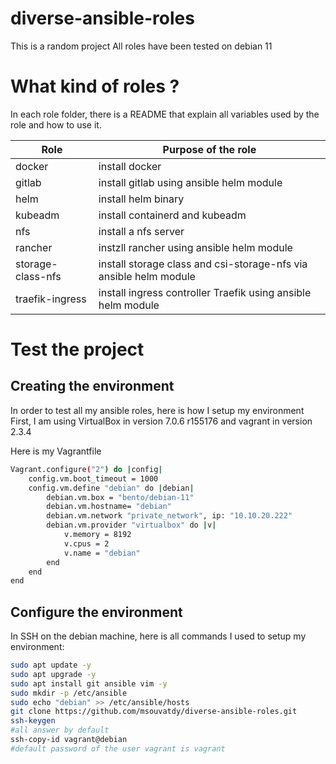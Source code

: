 # diverse-ansible-roles
This is a random project
All roles have been tested on debian 11

# What kind of roles ?

In each role folder, there is a README that explain all variables used by the role and how to use it.

| Role | Purpose of the role|
|----------------|-------------------------------|
| docker | install docker |
| gitlab | install gitlab using ansible helm module|
| helm   | install helm binary  |
| kubeadm | install containerd and kubeadm|
| nfs   | install a nfs server|
| rancher | instzll rancher using ansible helm module|
| storage-class-nfs | install storage class and csi-storage-nfs via ansible helm module|
| traefik-ingress| install ingress controller Traefik using ansible helm module|

# Test the project

## Creating the environment
In order to test all my ansible roles, here is how I setup my environment
First, I am using VirtualBox in version 7.0.6 r155176 and vagrant in version 2.3.4

Here is my Vagrantfile
```bash
Vagrant.configure("2") do |config|
	config.vm.boot_timeout = 1000
	config.vm.define "debian" do |debian|
		debian.vm.box = "bento/debian-11"
		debian.vm.hostname= "debian"
		debian.vm.network "private_network", ip: "10.10.20.222"
		debian.vm.provider "virtualbox" do |v|
			v.memory = 8192
			v.cpus = 2
			v.name = "debian"
		end
	end
end
```

## Configure the environment

In SSH on the debian machine, here is all commands I used to setup my environment:

```bash
sudo apt update -y
sudo apt upgrade -y
sudo apt install git ansible vim -y
sudo mkdir -p /etc/ansible
sudo echo "debian" >> /etc/ansible/hosts
git clone https://github.com/msouvatdy/diverse-ansible-roles.git
ssh-keygen
#all answer by default
ssh-copy-id vagrant@debian
#default password of the user vagrant is vagrant
```
